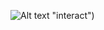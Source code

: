 ![Alt text](https://media.discordapp.net/attachments/1251237066222604370/1251279105845100756/image.png?ex=666dfffa&is=666cae7a&hm=85a63509fc86d8d1b5e15c92e95fbc3e4aa098e4264e2541ac239c565f4dc205&=&format=webp&quality=lossless&width=2511&height=1334) "interact")
